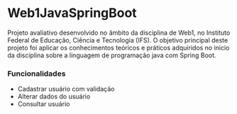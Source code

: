 # **Web1JavaSpringBoot**

Projeto avaliativo desenvolvido no âmbito da disciplina de Web1, no Instituto Federal de Educação, Ciência e Tecnologia (IFS). 
O objetivo principal deste projeto foi aplicar os conhecimentos teóricos e práticos adquiridos no inicio da disciplina sobre a linguagem de programação java com Spring Boot.

### **Funcionalidades** 
- Cadastrar usuário com validação
- Alterar dados do usuário
- Consultar usuário 
